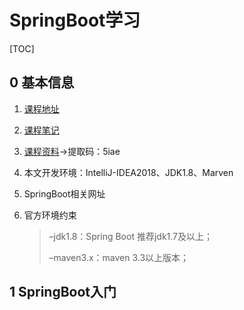 # SpringBoot学习

[TOC]

## 0 基本信息

1. [课程地址](https://www.bilibili.com/video/av38657363)

2. [课程笔记](https://cloudlandboy.github.io/myNote/#/backend/springboot/helloworld)

3. [课程资料](https://pan.baidu.com/s/1KvNHadguK00zEc0xldZgfw )→提取码：5iae 

4. 本文开发环境：IntelliJ-IDEA2018、JDK1.8、Marven

5. SpringBoot相关网址

   > 

6. 官方环境约束

   >–jdk1.8：Spring Boot 推荐jdk1.7及以上；
   >
   >–maven3.x：maven 3.3以上版本；

## 1 SpringBoot入门

